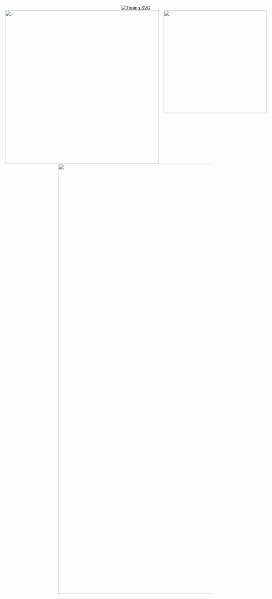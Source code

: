 <div style="display: flex;justify-content: center;align-items: center; flex-wrap: wrap;">
        <div>
            <a href="https://git.io/typing-svg"><img src="https://readme-typing-svg.demolab.com?font=Fira+Code&pause=1000&random=false&width=435&lines=Hello+This+is+Virus_Cui" alt="Typing SVG" /></a>
        </div>
        <div style="width: 100%;display: flex;justify-content: center;column-gap: 1rem;">
            <img  width="500" src="https://github-readme-stats.vercel.app/api?username=Virus-Cui&theme=calm_pink&include_all_commits=true&show_icons=true&hide_border=false" />
            <img width="335" src="https://github-readme-stats.vercel.app/api/top-langs/?username=Virus-Cui&theme=transparent&hide_border=false&layout=donut-vertical&langs_count=6" />
        </div>
        <div style="width: 100%;display: flex;justify-content: center;">
            <img width="1400" src="https://github-readme-activity-graph.vercel.app/graph?username=Virus-Cui&theme=github-compact&hide_border=true&area=true" />
        </div>
    </div>
